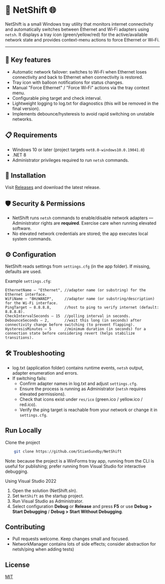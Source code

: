 # 🛜 NetShift 🌐 

NetShift is a small Windows tray utility that monitors internet connectivity and automatically switches between Ethernet and Wi‑Fi adapters using `netsh`. It displays a tray icon (green/yellow/red) for the active/available network state and provides context-menu actions to force Ethernet or Wi‑Fi.

---

## 🔑 Key features
- Automatic network failover: switches to Wi‑Fi when Ethernet loses connectivity and back to Ethernet when connectivity is restored.
- Tray icon with balloon notifications for status changes.
- Manual "Force Ethernet" / "Force Wi‑Fi" actions via the tray context menu.
- Configurable ping target and check interval.
- Lightweight logging to log.txt for diagnostics (this will be removed in the final version).
- Implements debounce/hysteresis to avoid rapid switching on unstable networks.


## 📋 Requirements
- Windows 10 or later (project targets `net8.0-windows10.0.19041.0`)
- .NET 8
- Administrator privileges required to run `netsh` commands.
## 🚀 Installation

Visit [Releases](https://github.com/StianSundby/NetShift/releases) and download the latest release.
## 🛡️ Security & Permissions
- NetShift runs `netsh` commands to enable/disable network adapters — Administrator rights are **required**. Exercise care when running elevated software.
- No elevated network credentials are stored; the app executes local system commands.
## ⚙️ Configuration

NetShift reads settings from `settings.cfg` (in the app folder). If missing, defaults are used.

Example `settings.cfg`:

```
EthernetName — "Ethernet", //adapter name (or substring) for the Ethernet interface.
WiFiName — "8HzWANIP",     //adapter name (or substring/description) for the Wi‑Fi interface.
PingTarget — 8.8.8.8,      //host to ping to verify internet (default: 8.8.8.8).
CheckIntervalSeconds — 15  //polling interval in seconds.
DebounceSeconds — 2,       //wait this long (in seconds) after connectivity change before switching (to prevent flapping).
HysteresisMinutes — 5      //minimum duration (in seconds) for a connection state before considering revert (helps stabilize transitions).
```
## 🛠️ Troubleshooting

- log.txt (application folder) contains runtime events, `netsh` output, adapter enumeration and errors.
- If switching fails:
  - Confirm adapter names in log.txt and adjust `settings.cfg`.
  - Ensure the process is running as Administrator (`netsh` requires elevated permissions).
  - Check that icons exist under `res/ico` (green.ico / yellow.ico / red.ico).
  - Verify the ping target is reachable from your network or change it in `settings.cfg`.
## Run Locally

Clone the project

```bash
    git clone https://github.com/StianSundby/NetShift
```

 Note: because the project is a WinForms tray app, running from the CLI is useful for publishing; prefer running from Visual Studio for interactive debugging.

Using Visual Studio 2022
1. Open the solution (NetShift.sln).
2. Set `NetShift` as the startup project.
3. Run Visual Studio as Administrator.
4. Select configuration __Debug__ or __Release__ and press __F5__ or use __Debug > Start Debugging__ / __Debug > Start Without Debugging__.
## Contributing

- Pull requests welcome. Keep changes small and focused.
- NetworkManager contains lots of side effects; consider abstraction for netsh/ping when adding tests)
## License

[MIT](https://github.com/StianSundby/NetShift/blob/main/LICENSE)